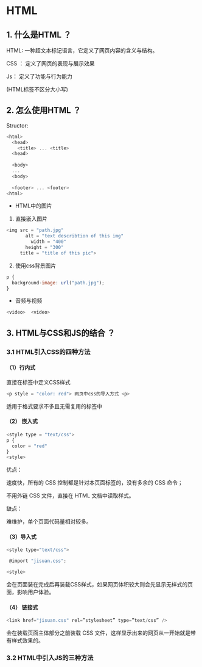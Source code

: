 # HTML 



## 1. 什么是HTML ？

HTML: 一种超文本标记语言，它定义了网页内容的含义与结构。

CSS ： 定义了网页的表现与展示效果

Js： 定义了功能与行为能力

(HTML标签不区分大小写)




## 2. 怎么使用HTML ？

Structor:

```js
<html>
  <head>
  	<title> ... <title>
  <head>
  
  <body>
  ...
  <body>
  
  <footer> ... <footer>
<html>
```



+ HTML中的图片

1. 直接嵌入图片

```js
<img src = "path.jpg" 
	   alt = "text describtion of this img"
		 width = "400"
	   height = "300"
     title = "title of this pic">
```



2. 使用css背景图片

```js
p {
  background-image: url("path.jpg");
}
```



+ 音频与视频

```js
<video>  <video>
```





## 3. HTML与CSS和JS的结合 ？



###  3.1 HTML引入CSS的四种方法

#### （1）行内式

直接在标签中定义CSS样式

```js
<p style = "color: red"> 网页中css的导入方式 <p>
```

适用于格式要求不多且无需复用的标签中



#### （2） 嵌入式

```js
<style type = "text/css"> 
p {
  color = "red"
}  
<style>
```

优点：

速度快，所有的 CSS 控制都是针对本页面标签的，没有多余的 CSS 命令；

不用外链 CSS 文件，直接在 HTML 文档中读取样式。

缺点：

难维护，单个页面代码量相对较多。



#### （3）导入式

```js
<style type="text/css">  

 @import "jisuan.css";  

<style>
```

会在页面装在完成后再装载CSS样式，如果网页体积较大则会先显示无样式的页面，影响用户体验。

#### （4） 链接式

```js
<link href="jisuan.css" rel=”stylesheet” type=”text/css” />
```

会在装载页面主体部分之前装载 CSS 文件，这样显示出来的网页从一开始就是带有样式效果的。



### 

### 3.2 HTML中引入JS的三种方法













